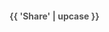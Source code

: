 <style>
  .share-panel{
    display: flex;
    align-items:center;
    flex-flow:row wrap;
    justify-content:flex-start;
  }
  .share-panel a{
     margin:2.5px 17.5px 12px 0;
     padding:10px;
     color:#fff;
     opacity:1;
     transition:opacity 0.3s ease-in-out;
     border-radius:50%;
  }
  .share-panel a:hover{
          opacity:0.84;
  }
  h4.share{
    text-align:left;
    color:#555;
    font-size:1em;
  }
</style>
<h4 class = 'share'>{{ 'Share' | upcase }}</h4>
<div class = 'share-panel icons'> 
  <span>
  <a class = 'facebook' href="https://www.facebook.com/sharer/sharer.php?u={{ site.url }}{{site.baseurl}}{{ page.url }}"
  onclick="window.open(this.href, 'mywin','left=20,top=20,width=500,height=500,toolbar=1,resizable=0'); return false;" >
    <i class="icon icon-facebook"></i>
  </a>
  </span>
  
  <span>
  <a class = 'twitter' href="https://twitter.com/intent/tweet?text={{ page.title }}&url={{ site.url }}{{site.baseurl}}{{ page.url }}" 
  onclick="window.open(this.href, 'mywin', 'left=20,top=20,width=500,height=500,toolbar=1,resizable=0'); return false;">
    <i class="icon icon-twitter"></i>
  </a>
  </span>

  <span>
  <a class = 'linkedin' href="https://www.linkedin.com/shareArticle?mini=true&url={{ site.url }}{{site.baseurl}}{{ page.url }}&title={{ page.title }}&summary={{ page.description }}&source=societypieces" 
  onclick="window.open(this.href, 'mywin', 'left=20,top=20,width=500,height=500,toolbar=1,resizable=0'); return false;" >
    <i class="icon icon-linkedin"></i>
  </a>
  </span>
  
  <span>
  <a class = 'whatsapp' href="whatsapp://send?text={{ site.url }}{{site.baseurl}}{{ page.url }}" data-action="share/whatsapp/share">
    <i class="icon icon-whatsapp"></i>
  </a>
  </span>                                       
</div>